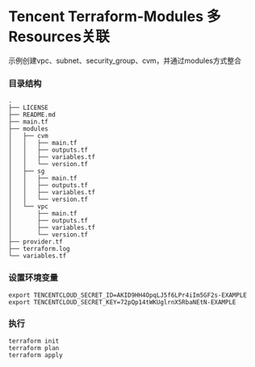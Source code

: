 # Tencent Terraform-Modules 多Resources关联

示例创建vpc、subnet、security_group、cvm，并通过modules方式整合

### 目录结构
```
.
├── LICENSE
├── README.md
├── main.tf
├── modules
│   ├── cvm
│   │   ├── main.tf
│   │   ├── outputs.tf
│   │   ├── variables.tf
│   │   └── version.tf
│   ├── sg
│   │   ├── main.tf
│   │   ├── outputs.tf
│   │   ├── variables.tf
│   │   └── version.tf
│   └── vpc
│       ├── main.tf
│       ├── outputs.tf
│       ├── variables.tf
│       └── version.tf
├── provider.tf
├── terraform.log
└── variables.tf
```

### 设置环境变量
```
export TENCENTCLOUD_SECRET_ID=AKID9HH4OpqLJ5f6LPr4iIm5GF2s-EXAMPLE
export TENCENTCLOUD_SECRET_KEY=72pQp14tWKUglrnX5RbaNEtN-EXAMPLE
```

### 执行
```
terraform init
terraform plan
terraform apply
```